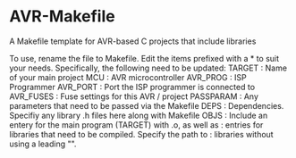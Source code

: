 # AVR-Makefile
A Makefile template for AVR-based C projects that include libraries

To use, rename the file to Makefile. Edit the items prefixed with a * to suit your needs. Specifically, the following need to be updated:
TARGET      : Name of your main project
MCU         : AVR microcontroller
AVR_PROG    : ISP Programmer
AVR_PORT    : Port the ISP programmer is connected to
AVR_FUSES   : Fuse settings for this AVR / project
PASSPARAM   : Any parameters that need to be passed via the Makefile
DEPS        : Dependencies. Specifiy any library .h files here along with Makefile
OBJS        : Include an entery for the main program (TARGET) with .o, as well as
            : entries for libraries that need to be compiled. Specify the path to
            : libraries without using a leading "\".
